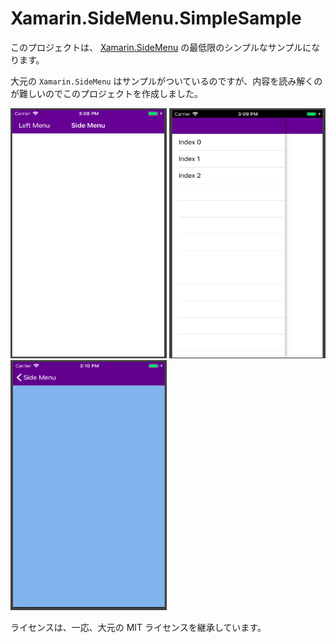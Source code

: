 # Xamarin.SideMenu.SimpleSample

このプロジェクトは、 [Xamarin.SideMenu](https://github.com/TheEightBot/Xamarin.SideMenu) の最低限のシンプルなサンプルになります。

大元の `Xamarin.SideMenu` はサンプルがついているのですが、内容を読み解くのが難しいのでこのプロジェクトを作成しました。

<img src="https://github.com/fnya/Xamarin.SideMenu.SimpleSample/blob/master/Xamarin.SideMenu.SimpleSample/Resources/img01.png" width="250" height="400"> <img src="https://github.com/fnya/Xamarin.SideMenu.SimpleSample/blob/master/Xamarin.SideMenu.SimpleSample/Resources/img02.png" width="250"  height="400"> <img src="https://github.com/fnya/Xamarin.SideMenu.SimpleSample/blob/master/Xamarin.SideMenu.SimpleSample/Resources/img03.png" width="250" height="400">

ライセンスは、一応、大元の MIT ライセンスを継承しています。
